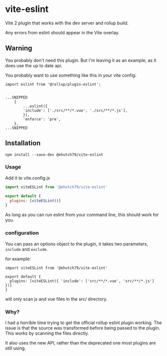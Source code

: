 # vite-eslint
Vite 2 plugin that works with the dev server and rollup build.

Any errors from eslint should appear in the Vite overlay.

## Warning

You probably don't need this plugin. But I'm leaving it as an example, as it does use the up to date api.

You probably want to use something like this in your vite config:
```
import eslint from '@rollup/plugin-eslint';


...SNIPPED
    {
        ...eslint({
        'include': ['./src/**/*.vue', './src/**/*.js'],
        }),
        'enforce': 'pre',
    },
...SNIPPED
```

## Installation

```
npm install --save-dev @ehutch79/vite-eslint
```

### Usage

Add it to vite.config.js

```js
import viteESLint from '@ehutch79/vite-eslint'

export default {
  plugins: [viteESLint()]
}
```

As long as you can run eslint from your command line, this should work for you.


### configuration

You can pass an options object to the plugin, it takes two parameters, ```include``` and ```exclude```.

for example:
```
import viteESLint from '@ehutch79/vite-eslint'

export default {
  plugins: [viteESLint({ 'include': ['src/**/*.vue', 'src/**/*.js'] })]
}
```
will only scan js and vue files in the src/ directory.


### Why?

I had a horrible time trying to get the official rollup eslint plugin working. The issue is that the source was transformed before being passed to the plugin. This works by scanning the files directly.

It also uses the new API, rather than the deprecated one most plugins are still using.